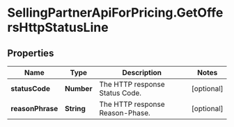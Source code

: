 # SellingPartnerApiForPricing.GetOffersHttpStatusLine

## Properties
Name | Type | Description | Notes
------------ | ------------- | ------------- | -------------
**statusCode** | **Number** | The HTTP response Status Code. | [optional] 
**reasonPhrase** | **String** | The HTTP response Reason-Phase. | [optional] 


